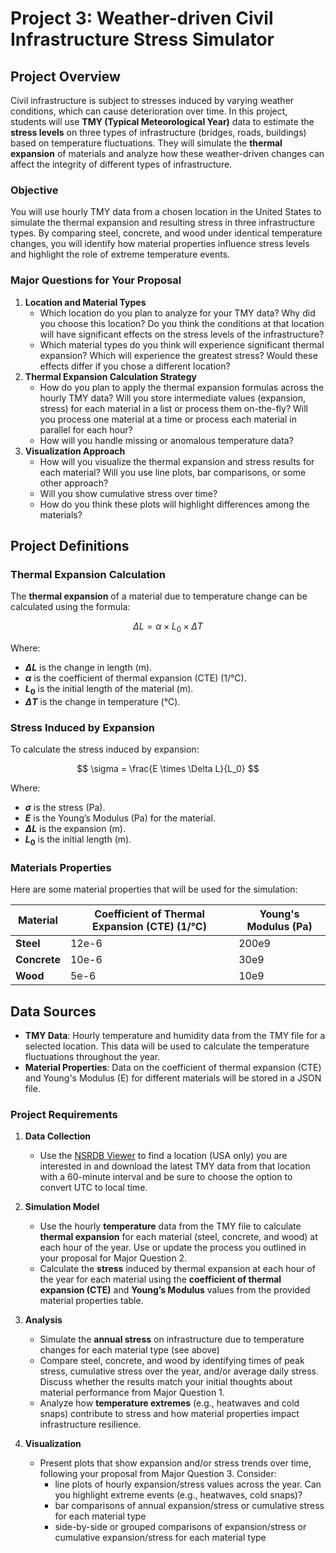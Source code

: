 # **Project 3: Weather-driven Civil Infrastructure Stress Simulator**

## **Project Overview**
Civil infrastructure is subject to stresses induced by varying weather conditions, which can cause deterioration over time. In this project, students will use **TMY (Typical Meteorological Year)** data to estimate the **stress levels** on three types of infrastructure (bridges, roads, buildings) based on temperature fluctuations. They will simulate the **thermal expansion** of materials and analyze how these weather-driven changes can affect the integrity of different types of infrastructure.

### **Objective**
You will use hourly TMY data from a chosen location in the United States to simulate the thermal expansion and resulting stress in three infrastructure types. By comparing steel, concrete, and wood under identical temperature changes, you will identify how material properties influence stress levels and highlight the role of extreme temperature events.

### **Major Questions for Your Proposal**
1. **Location and Material Types**  
   - Which location do you plan to analyze for your TMY data? Why did you choose this location? Do you think the conditions at that location will have significant effects on the stress levels of the infrastructure?
   - Which material types do you think will experience significant thermal expansion? Which will experience the greatest stress? Would these effects differ if you chose a different location?
2. **Thermal Expansion Calculation Strategy**  
   - How do you plan to apply the thermal expansion formulas across the hourly TMY data? Will you store intermediate values (expansion, stress) for each material in a list or process them on-the-fly? Will you process one material at a time or process each material in parallel for each hour?
   - How will you handle missing or anomalous temperature data?  
3. **Visualization Approach**  
   - How will you visualize the thermal expansion and stress results for each material? Will you use line plots, bar comparisons, or some other approach? 
   - Will you show cumulative stress over time?
   - How do you think these plots will highlight differences among the materials?

## **Project Definitions**

### **Thermal Expansion Calculation**
The **thermal expansion** of a material due to temperature change can be calculated using the formula:

$$
\Delta L = \alpha \times L_0 \times \Delta T
$$

Where:
- **$\Delta L$** is the change in length (m).
- **$\alpha$** is the coefficient of thermal expansion (CTE) (1/°C).
- **$L_0$** is the initial length of the material (m).
- **$\Delta T$** is the change in temperature (°C).

### **Stress Induced by Expansion**
To calculate the stress induced by expansion:

$$
\sigma = \frac{E \times \Delta L}{L_0}
$$

Where:
- **$\sigma$** is the stress (Pa).
- **$E$** is the Young’s Modulus (Pa) for the material.
- **$\Delta L$** is the expansion (m).
- **$L_0$** is the initial length (m).

### **Materials Properties**
Here are some material properties that will be used for the simulation:

| Material   | Coefficient of Thermal Expansion (CTE) (1/°C) | Young's Modulus (Pa) |
|------------|----------------------------------------------|----------------------|
| **Steel**  | 12e-6                                       | 200e9                |
| **Concrete** | 10e-6                                     | 30e9                 |
| **Wood**   | 5e-6                                        | 10e9                 |

## **Data Sources**
- **TMY Data**: Hourly temperature and humidity data from the TMY file for a selected location. This data will be used to calculate the temperature fluctuations throughout the year.
- **Material Properties**: Data on the coefficient of thermal expansion (CTE) and Young's Modulus (E) for different materials will be stored in a JSON file.

### **Project Requirements**
1. **Data Collection**
   - Use the [NSRDB Viewer](https://nsrdb.nrel.gov/data-viewer) to find a location (USA only) you are interested in and download the latest TMY data from that location with a 60-minute interval and be sure to choose the option to convert UTC to local time.

2. **Simulation Model**
   - Use the hourly **temperature** data from the TMY file to calculate **thermal expansion** for each material (steel, concrete, and wood) at each hour of the year. Use or update the process you outlined in your proposal for Major Question 2.
   - Calculate the **stress** induced by thermal expansion at each hour of the year for each material using the **coefficient of thermal expansion (CTE)** and **Young’s Modulus** values from the provided material properties table.
   
3. **Analysis**
   - Simulate the **annual stress** on infrastructure due to temperature changes for each material type (see above)
   - Compare steel, concrete, and wood by identifying times of peak stress, cumulative stress over the year, and/or average daily stress. Discuss whether the results match your initial thoughts about material performance from Major Question 1.
   - Analyze how **temperature extremes** (e.g., heatwaves and cold snaps) contribute to stress and how material properties impact infrastructure resilience.

4. **Visualization**
   - Present plots that show expansion and/or stress trends over time, following your proposal from Major Question 3. Consider:
      - line plots of hourly expansion/stress values across the year. Can you highlight extreme events (e.g., heatwaves, cold snaps)?
      - bar comparisons of annual expansion/stress or cumulative stress for each material type
      - side-by-side or grouped comparisons of expansion/stress or cumulative expansion/stress for each material type
